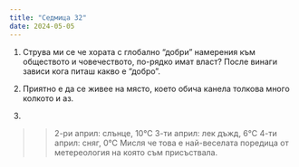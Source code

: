 ```yaml
---
title: "Седмица 32"
date: 2024-05-05
---
```

1. Струва ми се че хората с глобално “добри” намерения към обществото и човечеството, по-рядко имат власт? После винаги зависи кога питаш какво е “добро”.

2. Приятно е да се живее на място, което обича канела толкова много колкото и аз.

3.
>>2-ри април: слънце, 10℃
>>3-ти април: лек дъжд, 6℃
>>4-ти април: сняг, 0℃
>>Мисля че това е най-веселата поредица от метереология на която съм присъствала.
